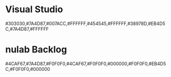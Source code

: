 # Visual Studio
#303030,#7A4D87,#007ACC,#FFFFFF,#454545,#FFFFFF,#38978D,#EB4D5C,#7A4D87,#FFFFFF

# nulab Backlog
#4CAF67,#7A4D87,#F0F0F0,#4CAF67,#F0F0F0,#000000,#F0F0F0,#EB4D5C,#F0F0F0,#000000